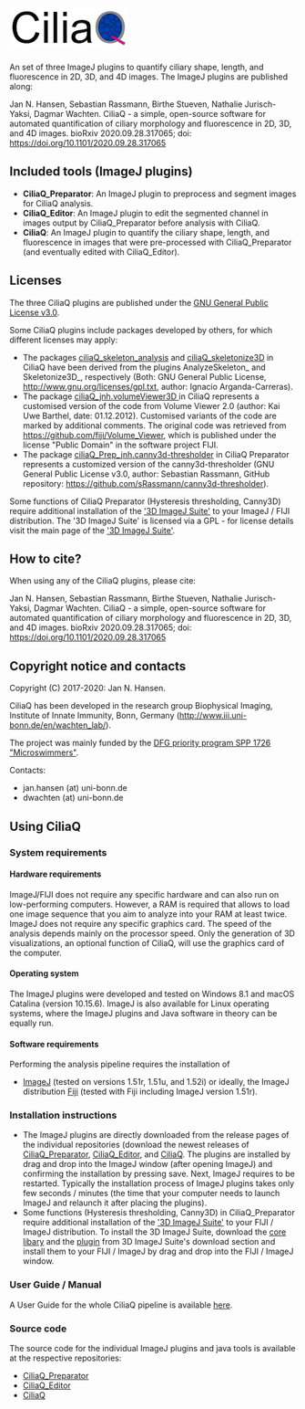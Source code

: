 # ![CiliaQ](https://github.com/hansenjn/CiliaQ/blob/master/Webfiles/20200618%20CiliaQ%20Logo%20Small.png?raw=true)
An set of three ImageJ plugins to quantify ciliary shape, length, and fluorescence in 2D, 3D, and 4D images. The ImageJ plugins are published along:

Jan N. Hansen, Sebastian Rassmann, Birthe Stueven, Nathalie Jurisch-Yaksi, Dagmar Wachten. CiliaQ - a simple, open-source software for automated quantification of ciliary morphology and fluorescence in 2D, 3D, and 4D images. bioRxiv 2020.09.28.317065; doi: https://doi.org/10.1101/2020.09.28.317065 

## Included tools (ImageJ plugins)
- **CiliaQ_Preparator**: An ImageJ plugin to preprocess and segment images for CiliaQ analysis.
- **CiliaQ_Editor**: An ImageJ plugin to edit the segmented channel in images output by CiliaQ_Preparator before analysis with CiliaQ.
- **CiliaQ**: An ImageJ plugin to quantify the ciliary shape, length, and fluorescence in images that were pre-processed with CiliaQ_Preparator (and eventually edited with CiliaQ_Editor).

## Licenses
The three CiliaQ plugins are published under the [GNU General Public License v3.0](https://github.com/hansenjn/CiliaQ/blob/master/LICENSE).

Some CiliaQ plugins include packages developed by others, for which different licenses may apply:
- The packages [ciliaQ_skeleton_analysis](https://github.com/hansenjn/CiliaQ/tree/master/src/main/java/ciliaQ_skeleton_analysis) and [ciliaQ_skeletonize3D](https://github.com/hansenjn/CiliaQ/tree/master/src/main/java/ciliaQ_skeletonize3D) in CiliaQ have been derived from the plugins AnalyzeSkeleton_ and Skeletonize3D_, respectively (Both: GNU General Public License, http://www.gnu.org/licenses/gpl.txt, author: Ignacio Arganda-Carreras).
- The package [ciliaQ_jnh.volumeViewer3D ](https://github.com/hansenjn/CiliaQ/tree/master/src/main/java/ciliaQ_jnh/volumeViewer3D) in CiliaQ represents a customised version of the code from Volume Viewer 2.0 (author: Kai Uwe Barthel, date: 01.12.2012). Customised variants of the code are marked by additional comments. The original code was retrieved from https://github.com/fiji/Volume_Viewer, which is published under the license "Public Domain" in the software project FIJI.
- The package [ciliaQ_Prep_jnh.canny3d-thresholder](https://github.com/hansenjn/CiliaQ_Preparator/tree/master/src/main/java/ciliaQ_Prep_jnh/canny3d_thresholder) in CiliaQ Preparator represents a customized version of the canny3d-thresholder (GNU General Public License v3.0, author: Sebastian Rassmann, GitHub repository: https://github.com/sRassmann/canny3d-thresholder).

Some functions of CiliaQ Preparator (Hysteresis thresholding, Canny3D) require additional installation of the ['3D ImageJ Suite'](https://imagejdocu.tudor.lu/plugin/stacks/3d_ij_suite/start) to your ImageJ / FIJI distribution. The '3D ImageJ Suite' is licensed via a GPL - for license details visit the main page of the ['3D ImageJ Suite'](https://imagejdocu.tudor.lu/plugin/stacks/3d_ij_suite/start).

## How to cite?
When using any of the CiliaQ plugins, please cite:

Jan N. Hansen, Sebastian Rassmann, Birthe Stueven, Nathalie Jurisch-Yaksi, Dagmar Wachten. CiliaQ - a simple, open-source software for automated quantification of ciliary morphology and fluorescence in 2D, 3D, and 4D images. bioRxiv 2020.09.28.317065; doi: https://doi.org/10.1101/2020.09.28.317065 

## Copyright notice and contacts
Copyright (C) 2017-2020: Jan N. Hansen. 

CiliaQ has been developed in the research group Biophysical Imaging, Institute of Innate Immunity, Bonn, Germany (http://www.iii.uni-bonn.de/en/wachten_lab/).

The project was mainly funded by the [DFG priority program SPP 1726 "Microswimmers"](https://www.fz-juelich.de/ibi/ibi-5//EN/Leistungen/SPP1726/_node.html).

Contacts: 
- jan.hansen (at) uni-bonn.de
- dwachten (at) uni-bonn.de

## Using CiliaQ
### System requirements
#### Hardware requirements
ImageJ/FIJI does not require any specific hardware and can also run on low-performing computers. However, a RAM is required that allows to load one image sequence that you aim to analyze into your RAM at least twice. ImageJ does not require any specific graphics card. The speed of the analysis depends mainly on the processor speed. Only the generation of 3D visualizations, an optional function of CiliaQ, will use the graphics card of the computer.

#### Operating system
The ImageJ plugins were developed and tested on Windows 8.1 and macOS Catalina (version 10.15.6). ImageJ is also available for Linux operating systems, where the ImageJ plugins and Java software in theory can be equally run.

#### Software requirements
Performing the analysis pipeline requires the installation of
- [ImageJ](https://imagej.net/Downloads) (tested on versions 1.51r, 1.51u, and 1.52i) or ideally, the ImageJ distribution [Fiji](https://imagej.net/Fiji/Downloads) (tested with Fiji including ImageJ version 1.51r).

### Installation instructions
- The ImageJ plugins are directly downloaded from the release pages of the individual repositories (download the newest releases of [CiliaQ_Preparator](https://github.com/hansenjn/CiliaQ_Preparator/releases), [CiliaQ_Editor](https://github.com/hansenjn/CiliaQ_Editor/releases), and [CiliaQ](https://github.com/hansenjn/CiliaQ/releases). The plugins are installed by drag and drop into the ImageJ window (after opening ImageJ) and confirming the installation by pressing save. Next, ImageJ requires to be restarted. Typically the installation process of ImageJ plugins takes only few seconds / minutes (the time that your computer needs to launch ImageJ and relaunch it after placing the plugins).
- Some functions (Hysteresis thresholding, Canny3D) in CiliaQ_Preparator require additional installation of the ['3D ImageJ Suite'](https://imagejdocu.tudor.lu/plugin/stacks/3d_ij_suite/start) to your FIJI / ImageJ distribution. To install the 3D ImageJ Suite, download the [core libary](https://imagejdocu.tudor.lu/_media/plugin/stacks/3d_ij_suite/mcib3d-core-3.96.jar) and the [plugin](https://imagejdocu.tudor.lu/_media/plugin/stacks/3d_ij_suite/mcib3d_plugins-3.96.jar) from 3D ImageJ Suite's download section and install them to your FIJI / ImageJ by drag and drop into the FIJI / ImageJ window.

### User Guide / Manual
A User Guide for the whole CiliaQ pipeline is available [here](https://github.com/hansenjn/CiliaQ/blob/master/Webfiles/20200928_CiliaQ_SOP.pdf).

### Source code
The source code for the individual ImageJ plugins and java tools is available at the respective repositories:
- [CiliaQ_Preparator](https://github.com/hansenjn/CiliaQ_Preparator)
- [CiliaQ_Editor](https://github.com/hansenjn/CiliaQ_Editor)
- [CiliaQ](https://github.com/hansenjn/CiliaQ)

